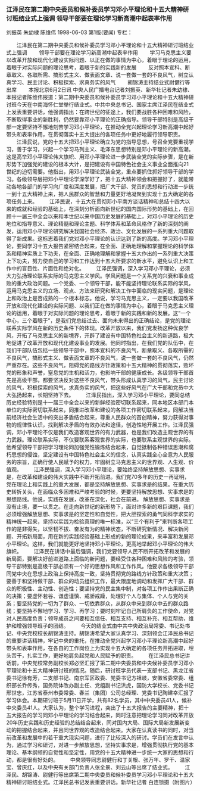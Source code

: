 ### 江泽民在第二期中央委员和候补委员学习邓小平理论和十五大精神研讨班结业式上强调  领导干部要在理论学习新高潮中起表率作用
刘振英  朱幼棣  陈维伟
1998-06-03
第1版(要闻)
专栏：

　　江泽民在第二期中央委员和候补委员学习邓小平理论和十五大精神研讨班结业式上强调
　　领导干部要在理论学习新高潮中起表率作用
　　学习马克思主义要以改革开放和现代化建设实际问题、以正在做的事情为中心，着眼于理论的运用，着眼于对实际问题的理论思考，着眼于新的实践新的发展
　　反对照本宣科、断章取义、各取所需、搞形式主义、做表面文章、说一套做一套的不良风气，树立认真学习、民主讨论、积极探索、求真务实的风气
　　胡锦涛主持结业式尉健行等出席
　　本报北京6月2日讯  中央人民广播电台记者刘振英、新华社记者朱幼棣、本报记者陈维伟报道：第二期中央委员和候补委员学习邓小平理论和十五大精神研讨班今天在中南海怀仁堂举行结业式。中共中央总书记、国家主席江泽民在结业式上发表重要讲话，他强调指出：在跨世纪的征途上，我们要战胜各种困难和风险，不断取得事业的新胜利，仍然要靠邓小平理论的正确指导。领导干部特别是高级干部一定要坚持不懈地刻苦学习邓小平理论，在推动全党兴起理论学习新高潮中起好带头和表率作用，在贯彻落实十五大提出的各项任务中更好地履行领导职责。
　　江泽民说，党的十五大把邓小平理论确立为党的指导思想，号召全党要重视学习，善于学习，兴起一个学习马列主义、毛泽东思想特别是邓小平理论的新高潮。这是高举邓小平理论伟大旗帜、用邓小平理论进一步武装全党的实际步骤，是在新形势下加强党的建设的根本大计，是把建设有中国特色社会主义事业全面推向21世纪的迫切需要。他指出，用邓小平理论武装全党，重点要抓住抓好领导干部的学习。各级领导层把邓小平理论学深学好了，把十五大精神领会和把握好了，就能带动各地各部门的学习向广度和深度发展，把广大干部、党员的思想和行动进一步统一到十五大精神上来，把人民群众的智慧和力量更好地凝聚到实现十五大确定的各项任务上来。
　　江泽民说，十五大在贯彻邓小平南方谈话精神和总结十四大以来的成就和经验的基础上，在深刻分析面向新世纪的国内国际形势的基础上，在回顾十一届三中全会以来和本世纪以来中国历史发展的基础上，对邓小平理论的历史地位和指导意义、理论精髓和理论主题、科学体系和革命风格作了新的深刻的阐发，运用邓小平理论研究解决我国社会经济、政治、文化发展的一系列重大问题取得了新成果。这标志着我们党对邓小平理论的认识达到了新的高度。学习邓小平理论，要同学习十五大报告紧密结合起来，在全面、正确地理解和掌握理论的科学体系和精神实质上下功夫，在全面、正确地理解和掌握十五大作出的一系列重大决策上下功夫，努力使自己的学习和工作达到十五大所要求的新水平，避免认识上和工作中的盲目性、片面性和绝对化。
　　江泽民强调，深入学习邓小平理论，必须大力弘扬理论联系实际的马克思主义学风。学风问题是一个关系党的兴衰和事业成败的重大政治问题。一个党委、一个领导干部，能不能坚持理论联系实际的学风，运用马克思主义的立场、观点、方法来研究和解决工作中面临的现实问题，是理论上和政治上是否成熟的一个根本标志。他说，学习马克思主义，一定要以我国改革开放和现代化建设的实际问题、以我们正在做的事情为中心，着眼于马克思主义理论的运用，着眼于对实际问题的理论思考，着眼于新的实践和新的发展。这“一个中心，三个着眼于”，是我们党总结过去、面向未来得出的正确结论，是党的理论联系实际学风在新的历史条件下的体现。改革开放以来，我们党发扬这种优良学风，开拓了马克思主义的新境界，开辟了建设有中国特色社会主义的新道路，极大地促进了改革开放和现代化建设事业的发展。他同时指出，在我们党的队伍中，在我们干部队伍包括一些领导干部中，照本宣科的不良风气，断章取义、各取所需的不良风气，搞形式主义、做表面文章的不良风气，说一套做一套的不良风气，仍然严重存在。这些不良风气，阻碍党的路线方针政策和十五大精神的贯彻落实，败坏党的形象和声誉，窒息党的生机和活力，也影响干部的健康成长。各级领导干部首先是高级干部，都要坚决反对这些不良风气，带头形成认真学习的风气，民主讨论的风气，积极探索的风气，求真务实的风气，把这些好风气在广大干部和党员中大大弘扬起来，长期坚持下去。
　　江泽民指出，深入学习邓小平理论，要同总结历史经验特别是十一届三中全会以来的新鲜经验密切联系起来，同本地区本部门本单位的实际密切联系起来，同推进改革和建设的各项工作密切联系起来，同解决当前经济社会生活中的突出矛盾结合起来，尊重人民群众的首创精神，努力获得对事物的规律性认识，找到解决矛盾的有效办法和途径，创造性地开展工作。江泽民强调，邓小平理论不仅是我们改造客观世界的有力武器，也是我们改造主观世界的有力武器。理论联系实际，不仅要联系客观世界的实际，也要联系主观世界的实际。他希望领导干部把学习理论同加强党性锻炼结合起来，自觉抵制各种错误思潮和腐朽思想的侵蚀，坚定建设有中国特色社会主义的信念，认真实践全心全意为人民服务的宗旨，正确行使人民赋予的权力，牢固树立马克思主义的世界观、人生观、价值观。
　　江泽民强调，深入学习邓小平理论，要始终坚持解放思想、实事求是，在改革和建设的伟大实践中不断开拓前进。我们党70多年的历史一再证明，党在理论上和实践上的重大发展，都是坚持解放思想、实事求是的结果。在重大历史转折关头，在面临众多困难和严峻考验的时候，更要坚持解放思想、实事求是的思想路线。他说，实践在发展，改革在深化，社会在前进。
    解放思想、实事求是没有止境，要一以贯之。在走向新世纪的新形势下，面对许多新的艰巨课题，我们必须增强解放思想、实事求是的坚定性和自觉性，把大胆探索的勇气同科学求实的精神统一起来，坚持以实践为检验真理的唯一标准，以“三个有利于”来判断各项工作的是非得失，以坚韧不拔、奋发有为的精神状态，不断研究新情况、解决新问题、开拓新局面，用在新的实践经验基础上形成的新的理论成果，来丰富和发展邓小平理论。这样，我们就能更好地坚持邓小平理论，更高地举起邓小平理论的伟大旗帜。
　　江泽民在讲话中最后强调，我们党要领导人民不断开拓改革和发展的新局面，要解决好前进道路上面临的新问题，要经受住各种困难和风险的考验，领导干部特别是高级干部必须有一个好的思想作风和工作作风。他要求各级领导干部同党中央在思想上政治上保持高度一致，坚持贯彻党的路线方针政策和重大决策；要善于和坚持做干部、群众的动员组织工作，最大限度地调动和发挥广大干部、群众的积极性、主动性、创造性；要坚持党的民主集中制，对各项工作作出果断正确的决策；要虚怀若谷、谦虚谨慎、戒骄戒躁，处理好个人与集体、个人与党的关系；要坚持党的一切为了群众、一切依靠群众，从群众中来到群众中去的群众路线；要坚持不懈地学习、学习、再学习；要时刻牢记自己所肩负的工作使命，对党对人民高度负责；领导成员之间要相互信任、相互支持、相互补充、相互帮助，维护和增强领导班子的团结。
　　今天的结业式由中共中央政治局常委、书记处书记、中央党校校长胡锦涛主持。胡锦涛希望大家认真学习、深刻领会江泽民总书记的重要讲话精神，牢记中央的重托，在推动全党兴起学习邓小平理论新高潮中起好带头和表率作用，在各自的工作岗位上为实现十五大确定的各项任务开拓进取，埋头苦干，扎实工作，更好地肩负起党和人民赋予的职责。
　　在江泽民总书记讲话前，中央党校常务副校长郑必坚汇报了第二期中央委员和中央候补委员学习邓小平理论和十五大精神研讨班的情况。随后，研讨班学员代表一支部书记、黑龙江省委书记徐有芳，二支部书记、南京军区政委、党委书记方祖岐，安徽省委常委、组织部长乔传秀，国务院体改办副主任、党组副书记洪虎，国防大学校长、党委书记邢世忠，江苏省泰州市委常委、春兰（集团）公司总经理、党委书记陶建幸汇报了学习体会。本期研讨班于5月11日开学，共有82名学员，其中中央委员41人，候补中央委员41人。大家认为，整个学习进程，突出了十五大报告的主要精神，把十五大报告的学习同邓小平理论的学习结合起来，同时注意把理论学习同对改革开放20年历史实践和历史经验的总结结合起来，同对国内大局、国际大局新发展新变动的把握结合起来，并且同世界观的改造结合起来。大家在认真读书的同时，对当前改革和发展中的若干重大现实问题，进行了比较深入的研讨。学员们在发言中认为，通过学习和研讨，对进一步解放思想，坚持实事求是，增强贯彻执行党的基本理论、基本纲领的自觉性和坚定性，用党的十五大精神进一步统一大家的思想和行动，都是很有好处的。
　　中央领导同志尉健行和丁关根、张万年、罗干、温家宝、曾庆红，以及中央有关部门负责人张全景、刘云山等出席了结业式。
　　江泽民、胡锦涛、尉健行等出席第二期中央委员和候补委员学习邓小平理论和十五大精神研讨班结业式。江泽民总书记发表重要讲话。新华社记者  白连锁摄（附图片）
